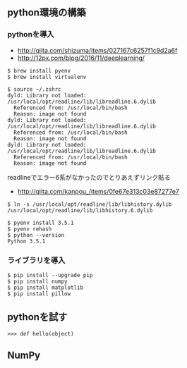 ## python環境の構築
### pythonを導入

- http://qiita.com/shizuma/items/027167c6257f1c9d2a6f
- http://12px.com/blog/2016/11/deeplearning/

```
$ brew install pyenv
$ brew install virtualenv
```

```
$ source ~/.zshrc
dyld: Library not loaded: /usr/local/opt/readline/lib/libreadline.6.dylib
  Referenced from: /usr/local/bin/bash
  Reason: image not found
dyld: Library not loaded: /usr/local/opt/readline/lib/libreadline.6.dylib
  Referenced from: /usr/local/bin/bash
  Reason: image not found
dyld: Library not loaded: /usr/local/opt/readline/lib/libreadline.6.dylib
  Referenced from: /usr/local/bin/bash
  Reason: image not found
```

readlineでエラー6系がなかったのでとりあえずリンク貼る

- http://qiita.com/kanpou_/items/0fe67e313c03e87277e7


```
$ ln -s /usr/local/opt/readline/lib/libhistory.dylib /usr/local/opt/readline/lib/libhistory.6.dylib
```

```
$ pyenv install 3.5.1
$ pyenv rehash
$ python --version
Python 3.5.1
```

### ライブラリを導入

```
$ pip install --upgrade pip
$ pip install numpy
$ pip install matplotlib
$ pip install pillow
```

## pythonを試す

```
>>> def hello(object)
```

## NumPy
